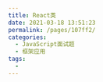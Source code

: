 ```yaml
---
title: React类
date: 2021-03-18 13:51:23
permalink: /pages/107ff2/
categories:
  - JavaScript面试题
  - 框架应用
tags:
  - 
---
```

